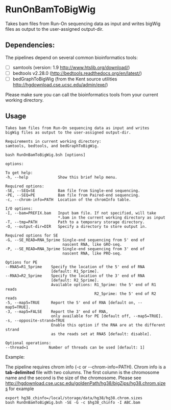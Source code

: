 # RunOnBamToBigWig
Takes bam files from Run-On sequencing data as input and writes bigWig files as output to the user-assigned output-dir.

## Dependencies: 

The pipelines depend on several common bioinformatics tools: 
- [ ] samtools (version: 1.9 http://www.htslib.org/download/)
- [ ] bedtools v2.28.0 (http://bedtools.readthedocs.org/en/latest/)
- [ ] bedGraphToBigWig (from the Kent source utilities http://hgdownload.cse.ucsc.edu/admin/exe/)

Please make sure you can call the bioinformatics tools from your current working directory.  

## Usage
```
Takes bam files from Run-On sequencing data as input and writes
bigWig files as output to the user-assigned output-dir.

Requirements in current working directory:
samtools, bedtools, and bedGraphToBigWig.

bash RunOnBamToBigWig.bsh [options]

options:

To get help:
-h, --help             Show this brief help menu.

Required options:
-SE, --SEQ=SE          Bam file from Single-end sequencing.
-PE, --SEQ=PE          Bam file from Paired-end sequencing.
-c, --chrom-info=PATH  Location of the chromInfo table.

I/O options:
-I, --bam=PREFIX.bam   Input bam file. If not specified, will take
                       *.bam in the current working directory as input
-T, --tmp=PATH         Path to a temporary storage directory.
-O, --output-dir=DIR   Specify a directory to store output in.

Required options for SE
-G, --SE_READ=RNA_5prime Single-end sequencing from 5' end of
                         nascent RNA, like GRO-seq.
-P, --SE_READ=RNA_3prime Single-end sequencing from 3' end of
                         nascent RNA, like PRO-seq.

Options for PE
--RNA5=R1_5prime    Specify the location of the 5' end of RNA
                    [default: R1_5prime].
--RNA3=R2_5prime    Specify the location of the 3' end of RNA
                    [default: R2_5prime].
                    Available options: R1_5prime: the 5' end of R1 reads
                                       R2_5prime: the 5' end of R2 reads
-5, --map5=TRUE     Report the 5' end of RNA [default on, --map5=TRUE].
-3, --map5=FALSE    Report the 3' end of RNA,
                    only available for PE [default off, --map5=TRUE].
-s, --opposite-strand=TRUE
                    Enable this option if the RNA are at the different strand
                    as the reads set at RNA5 [default: disable].

Optional operations:
--thread=1         Number of threads can be used [default: 1]
```

Example:

The pipeline requires chrom info (-c or --chrom-info=PATH).
Chrom info is a __tab-delimited__ file with two columns. The first column is the chromosome name and the second is the size of the chromosome. Please see http://hgdownload.cse.ucsc.edu/goldenPath/hg38/bigZips/hg38.chrom.sizes for example
```
export hg38_chinfo=/local/storage/data/hg38/hg38.chrom.sizes
bash RunOnBamToBigWig.bsh -SE -G -c $hg38_chinfo -I ABC.bam
```
